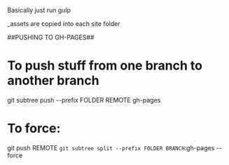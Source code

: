 Basically just run 
gulp

_assets are copied into each site folder

##PUSHING TO GH-PAGES##
# To push stuff from one branch to another branch

git subtree push --prefix FOLDER REMOTE gh-pages

# To force:
git push REMOTE `git subtree split --prefix FOLDER BRANCH`:gh-pages --force